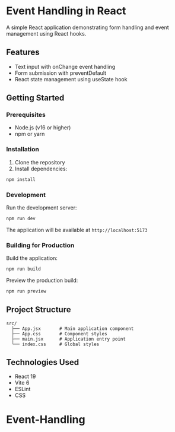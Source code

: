 # Event Handling in React

A simple React application demonstrating form handling and event management using React hooks.

## Features

- Text input with onChange event handling
- Form submission with preventDefault
- React state management using useState hook

## Getting Started

### Prerequisites

- Node.js (v16 or higher)
- npm or yarn

### Installation

1. Clone the repository
2. Install dependencies:
```sh
npm install
```

### Development

Run the development server:
```sh
npm run dev
```

The application will be available at `http://localhost:5173`

### Building for Production

Build the application:
```sh
npm run build
```

Preview the production build:
```sh
npm run preview
```

## Project Structure

```
src/
  ├── App.jsx       # Main application component
  ├── App.css       # Component styles
  ├── main.jsx      # Application entry point
  └── index.css     # Global styles
```

## Technologies Used

- React 19
- Vite 6
- ESLint
- CSS

# Event-Handling

